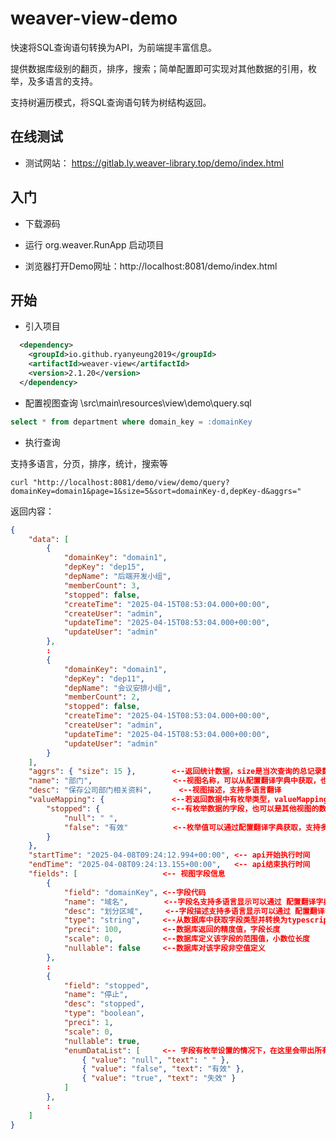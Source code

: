 # weaver-view-demo

  快速将SQL查询语句转换为API，为前端提丰富信息。
  
  提供数据库级别的翻页，排序，搜索；简单配置即可实现对其他数据的引用，枚举，及多语言的支持。
  
  支持树遍历模式，将SQL查询语句转为树结构返回。
  
## 在线测试

  * 测试网站： https://gitlab.ly.weaver-library.top/demo/index.html
  
## 入门


  * 下载源码
  
	
  * 运行 org.weaver.RunApp 启动项目
  
	
  * 浏览器打开Demo网址：http://localhost:8081/demo/index.html
  


## 开始

  * 引入项目
  
```xml
  <dependency>
    <groupId>io.github.ryanyeung2019</groupId>
    <artifactId>weaver-view</artifactId>
    <version>2.1.20</version>
  </dependency>
```

  * 配置视图查询
  \src\main\resources\view\demo\query.sql
  
```sql
select * from department where domain_key = :domainKey
```

  * 执行查询
  
  支持多语言，分页，排序，统计，搜索等
  
```shell  
curl "http://localhost:8081/demo/view/demo/query?domainKey=domain1&page=1&size=5&sort=domainKey-d,depKey-d&aggrs="
```

  返回内容：
  
```json
{
    "data": [
        {
            "domainKey": "domain1",
            "depKey": "dep15",
            "depName": "后端开发小组",
            "memberCount": 3,
            "stopped": false,
            "createTime": "2025-04-15T08:53:04.000+00:00",
            "createUser": "admin",
            "updateTime": "2025-04-15T08:53:04.000+00:00",
            "updateUser": "admin"
        },        
        :
        {
            "domainKey": "domain1",
            "depKey": "dep11",
            "depName": "会议安排小组",
            "memberCount": 2,
            "stopped": false,
            "createTime": "2025-04-15T08:53:04.000+00:00",
            "createUser": "admin",
            "updateTime": "2025-04-15T08:53:04.000+00:00",
            "updateUser": "admin"
        }
    ],
    "aggrs": { "size": 15 },        <--返回统计数据，size是当次查询的总记录数（不是分页后的记录数）
    "name": "部门",                  <--视图名称，可以从配置翻译字典中获取，也可以从配置视图中获取
    "desc": "保存公司部门相关资料",      <--视图描述，支持多语言翻译
    "valueMapping": {               <--若返回数据中有枚举类型，valueMapping中会带出相应的枚举值，让前端匹配替换显示内容；此处也可以引用其他视图匹配显示。
        "stopped": {                <--有枚举数据的字段，也可以是其他视图的数据
            "null": " ",  
            "false": "有效"          <--枚举值可以通过配置翻译字典获取，支持多语言显示
        } 
    },  
    "startTime": "2025-04-08T09:24:12.994+00:00", <-- api开始执行时间
    "endTime": "2025-04-08T09:24:13.155+00:00",   <-- api结束执行时间
    "fields": [                   <-- 视图字段信息
        {
            "field": "domainKey", <--字段代码
            "name": "域名",        <--字段名支持多语言显示可以通过 配置翻译字典 获取
            "desc": "划分区域",     <--字段描述支持多语言显示可以通过 配置翻译字典 获取
            "type": "string",     <--从数据库中获取字段类型并转换为typescript类型
            "preci": 100,         <--数据库返回的精度值，字段长度
            "scale": 0,           <--数据库定义该字段的范围值，小数位长度
            "nullable": false     <--数据库对该字段非空值定义
        },
        :
        {
            "field": "stopped",
            "name": "停止",
            "desc": "stopped",
            "type": "boolean",
            "preci": 1,
            "scale": 0,
            "nullable": true,
            "enumDataList": [     <-- 字段有枚举设置的情况下，在这里会带出所有枚举选项。支持多语言设置。供前端制作选择项。
                { "value": "null", "text": " " },
                { "value": "false", "text": "有效" },
                { "value": "true", "text": "失效" }
            ]
        },
        :
    ]
}
```
